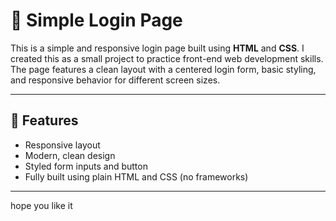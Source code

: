 # 🔐 Simple Login Page

This is a simple and responsive login page built using **HTML** and **CSS**. I created this as a small project to practice front-end web development skills. The page features a clean layout with a centered login form, basic styling, and responsive behavior for different screen sizes.

---

## 🚀 Features

- Responsive layout
- Modern, clean design
- Styled form inputs and button
- Fully built using plain HTML and CSS (no frameworks)

---
hope you like it

